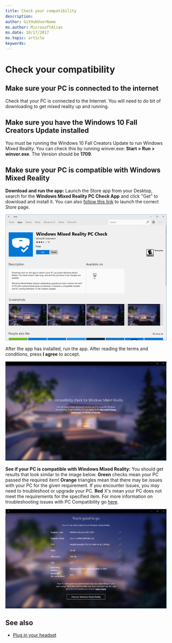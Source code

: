 ```yaml
---
title: Check your compatibility
description: 
author: GitHubUserName
ms.author: MicrosoftAlias
ms.date: 10/17/2017
ms.topic: article
keywords: 
---
```



# Check your compatibility

## Make sure your PC is connected to the internet

Check that your PC is connected to the Internet. You will need to do bit of downloading to get mixed reality up and running.

## Make sure you have the Windows 10 Fall Creators Update installed

You must be running the Windows 10 Fall Creators Update to run Windows Mixed Reality. You can check this by running winver.exe: **Start > Run > winver.exe**. The Version should be **1709**.

## Make sure your PC is compatible with Windows Mixed Reality

**Download and run the app:** Launch the Store app from your Desktop, search for the **Windows Mixed Reality PC Check App** and click "Get" to download and install it. You can also [follow this link](https://aka.ms/mrcheck) to launch the correct Store page.

![Mixed Reality PC Check App](images/700px-mrpccheck.png)

After the app has installed, run the app. After reading the terms and conditions, press **I agree** to accept.

![PC Compat Check](images/700px-pccompatcheck.png)

**See if your PC is compatible with Windows Mixed Reality:** You should get results that look similar to the image below. **Green** checks mean your PC passed the required item! **Orange** triangles mean that there may be issues with your PC for the given requirement. If you encounter issues, you may need to troubleshoot or upgrade your PC. **Red** X's mean your PC does not meet the requirements for the specified item. For more information on troubleshooting issues with PC Compatibility go [here](https://support.microsoft.com/en-us/help/4045777/windows-10-get-help-with-pc-compatibility-in-windows-mixed-reality).

![Good to go](images/700px-goodtogo.png)

## See also

* [Plug in your headset](plug-in-your-headset.md)
